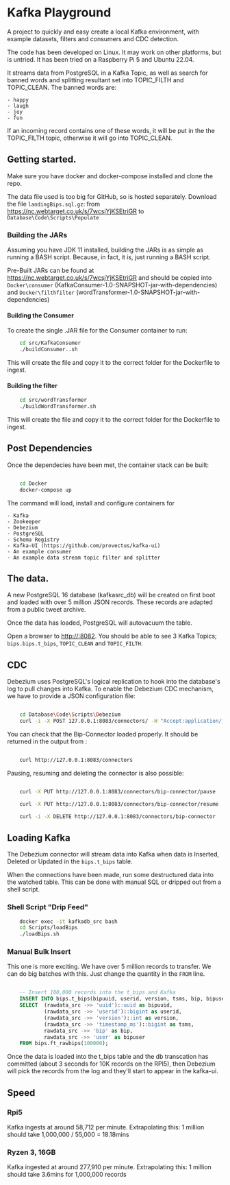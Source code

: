 # Kafka Playground

A project to quickly and easy create a local Kafka environment, with example datasets, filters and consumers and CDC detection.

The code has been developed on Linux. It may work on other platforms, but is untried. It has been tried on a Raspberry Pi 5 and Ubuntu 22.04.

It streams data from PostgreSQL in a Kafka Topic, as well as search for banned words and splitting resultant set into TOPIC_FILTH and TOPIC_CLEAN. The banned words are:

    - happy
    - laugh
    - joy
    - fun 

If an incoming record contains one of these words, it will be put in the the TOPIC_FILTH topic, otherwise it will go into TOPIC_CLEAN.

## Getting started.

Make sure you have docker and docker-compose installed and clone the repo.

The data file used is too big for GitHub, so is hosted separately. Download the file `landingBips.sql.gz`: from https://nc.webtarget.co.uk/s/7wcsjYjKSEtriGR to `Database\Code\Scripts\Populate`

### Building the JARs

Assuming you have JDK 11 installed, building the JARs is as simple as running a BASH script. Because, in fact, it is, just running a BASH script.

Pre-Built JARs can be found at https://nc.webtarget.co.uk/s/7wcsjYjKSEtriGR and should be copied into `Docker\consumer` (KafkaConsumer-1.0-SNAPSHOT-jar-with-dependencies) and `Docker\filthfilter` (wordTransformer-1.0-SNAPSHOT-jar-with-dependencies)

#### Building the Consumer

To create the single .JAR file for the Consumer container to run:

```sh
    cd src/KafkaConsumer
    ./buildConsumer..sh
```

This will create the file and copy it to the correct folder for the Dockerfile to ingest.

#### Building the filter

```sh
    cd src/wordTransformer
    ./buildWordTransformer.sh

```
This will create the file and copy it to the correct folder for the Dockerfile to ingest.

## Post Dependencies

Once the dependecies have been met, the container stack can be built:

```sh

    cd Docker
    docker-compose up

```

The command will load, install and configure containers for 

    - Kafka
    - Zookeeper
    - Debezium
    - PostgreSQL
    - Schema Registry
    - Kafka-UI (https://github.com/provectus/kafka-ui)
    - An example consumer
    - An example data stream topic filter and splitter

## The data.

A new PostgreSQL 16 database (kafkasrc_db) will be created on first boot and loaded with over 5 million JSON records. These records are adapted from a public tweet archive.

Once the data has loaded, PostgreSQL will autovacuum the table.

Open a browser to [http://<hostname>:8082](http://hostname:8082). You should be able to see 3 Kafka Topics; `bips.bips.t_bips`, `TOPIC_CLEAN` and `TOPIC_FILTH`. 

## CDC

Debezium uses PostgreSQL's logical replication to hook into the database's log to pull changes into Kafka. To enable the Debezium CDC mechanism, we have to provide a JSON configuration file:

```sh

    cd Database\Code\Scripts\Debezium
    curl -i -X POST 127.0.0.1:8083/connectors/ -H "Accept:application/json" -H "Content-Type:application/json" --data "@debezium.json"

```

You can check that the Bip-Connector loaded properly. It should be returned in the output from :

```sh

    curl http://127.0.0.1:8083/connectors

```

Pausing, resuming and deleting the connector is also possible:

```sh

    curl -X PUT http://127.0.0.1:8083/connectors/bip-connector/pause

    curl -X PUT http://127.0.0.1:8083/connectors/bip-connector/resume

    curl -i -X DELETE http://127.0.0.1:8083/connectors/bip-connector

```

## Loading Kafka

The Debezium connector will stream data into Kafka when data is Inserted, Deleted or Updated in the `bips.t_bips` table.

When the connections have been made, run some destructured data into the watched table. This can be done with manual SQL or dripped out from a shell script.

### Shell Script "Drip Feed"

```sh
    docker exec -it kafkadb_src bash
    cd Scripts/loadBips
    ./loadBips.sh

```

### Manual Bulk Insert

This one is more exciting. We have over 5 million records to transfer. We can do big batches with this. Just change the quantity in the `FROM` line.

```sql

    -- Insert 100,000 records into the t_bips and Kafka
	INSERT INTO bips.t_bips(bipuuid, userid, version, tsms, bip, bipuser)
	SELECT 	(rawdata_src ->> 'uuid')::uuid as bipuuid,
			(rawdata_src ->> 'userid')::bigint as userid,
			(rawdata_src ->> 'version')::int as version,
			(rawdata_src ->> 'timestamp_ms')::bigint as tsms,
			rawdata_src ->> 'bip' as bip,
			rawdata_src ->> 'user' as bipuser
	FROM bips.ft_rawbips(100000);

```

Once the data is loaded into the t_bips table and the db transcation has committed (about 3 seconds for 10K records on the RPI5), then Debezium will pick the records from the log and they'll start to appear in the kafka-ui.

## Speed

### Rpi5

Kafka ingests at around 58,712 per minute. Extrapolating this: 1 million should take 1,000,000 / 55,000 = 18.18mins

### Ryzen 3, 16GB

Kafka ingested at around 277,910 per minute. Extrapolating this: 1 million should take 3.6mins for 1,000,000 records
